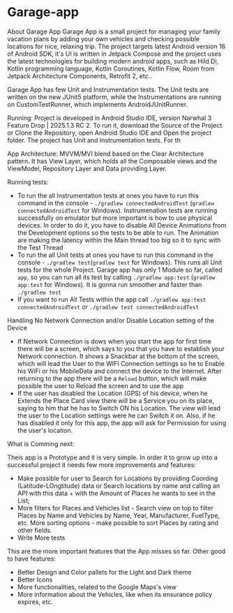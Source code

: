 # Garage-app

About Garage App
Garage App is a small project for managing your family vacation plans by adding your own vehicles and checking possible locations for nice, relaxing trip.
The project targets latest Android version 16 of Android SDK, it's UI is written in Jetpack Compose and the project uses the latest technologies for building modern android apps, 
such as Hild Di, Kotlin programming language, Kotlin Coroutines, Kotlin Flow, Room from Jetpack Architecture Components, Retrofit 2, etc..

Garage App has few Unit and Instrumentation tests. The Unit tests are written on the new JUnit5 platform, while the Instrumentations are running on CustomTestRunner, which implements
AndroidJUnitRunner.

Running:
Project is developed in Android Studio IDE, version Narwhal 3 Feature Drop | 2025.1.3 RC 2. 
To run it, download the Source of the Project or Clone the Repository, open Android Studio IDE and Open the project folder.
The project has Unit and Instrumentation tests. For th

App Architecture:
MVVM/MVI blend based on the Clear Architecture pattern. It has View Layer, which holds all the Composable views and the ViewModel, Repository Layer and Data providing Layer.
  
Running tests:
- To run the all Instrumentation tests at ones you have to run this command in the console -  `./gradlew connectedAndroidTest` (`gradlew connectedAndroidTest` for Windows). Instrumenation tests are running successfully on emulator but more important is how to use physical devices. In order to do it, you have to disable All Device Animations from the Development options so the tests to be able to run. The Animation are making the latency within the Main thread too big so it to sync with the Test Thread
- To run the all Unit tests at ones you have to run this command in the console - `./gradlew test`(`gradlew test` for Windows). This runs all Unit tests for the whole Project. Garage app has only 1 Module so far, called `app`, so you can run all its test by calling `./gradlew app:test` (`gradlew app:test` for Windows). It is gonna run smoother and faster than `./gradlew test`
- If you want to run All Tests within the app call `./gradlew app:test connectedAndroidTest` or `./gradlew test connectedAndroidTest`

Handling No Network Connection and/or Disable Location setting of the Device
- If Network Connection is dows when you start the app for first time there will be a screen, which says to you that you have to establish your Network connection. It shows a Snackbar at the bottom of the screen, which will lead the User to the WIFI Connection settings so he to Enable his WiFi or his MobileData and connect the device to the Internet. After returning to the app there will be a `Reload` button, which will make possible the user to Reload the screen and to use the app
- If the user has disabled the Location (GPS) of his device, when he Extends the Place Card view there will be a Service you on its place, saying to him that he has to Switch ON his Location. The view will lead the user to the Location settings were he can Switch it on. Also, if he has disabled it only for this app, the app will ask for Permission for using the user's location.

What is Comming next:

Theis app is a Prototype and it is very simple. In order it to grow up into a successful project it needs few more improvements and features:

- Make possible for user to Search for Locations by providing Coording (Latitude-LOngtitude) data or Search locations by name and calling an API with this data + with the Amount of Places he wants to see in the List;
- More filters for Places and Vehicles list - Search view on top to filter Places by Name and Vehicles by Name, Year, Manufacturer, FuelType, etc. More sorting options - make possible
  to sort Places by rating and other fields.
- Write More tests

This are the more important features that the App misses so far. Other good to have features:
- Better Design and Color pallets for the Light and Dark theme
- Better Icons
- More functionalities, related to the Google Maps's view
- More information about the Vehicles, like when its ensurance policy expires, etc.




